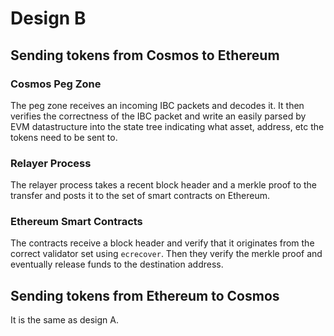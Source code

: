 # Design B

## Sending tokens from Cosmos to Ethereum

### Cosmos Peg Zone
The peg zone receives an incoming IBC packets and decodes it. It then verifies the correctness of the IBC packet and write an easily parsed by EVM datastructure into the state tree indicating what asset, address, etc the tokens need to be sent to.

### Relayer Process
The relayer process takes a recent block header and a merkle proof to the
transfer and posts it to the set of smart contracts on Ethereum.

### Ethereum Smart Contracts
The contracts receive a block header and verify that it originates from the
correct validator set using `ecrecover`. Then they verify the merkle proof 
and eventually release funds to the destination address.


## Sending tokens from Ethereum to Cosmos
It is the same as design A.



